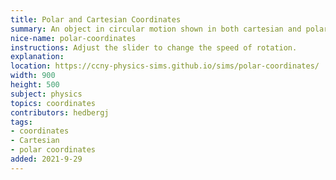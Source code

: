```yaml
---
title: Polar and Cartesian Coordinates
summary: An object in circular motion shown in both cartesian and polar coordinates.
nice-name: polar-coordinates
instructions: Adjust the slider to change the speed of rotation.
explanation:
location: https://ccny-physics-sims.github.io/sims/polar-coordinates/
width: 900
height: 500
subject: physics
topics: coordinates
contributors: hedbergj
tags:
- coordinates
- Cartesian
- polar coordinates
added: 2021-9-29
---
```

